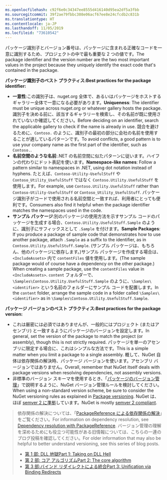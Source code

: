 ```yaml
---
ms.openlocfilehash: c92f6e0c34347ee8555d416140d95ea2df5a3fbb
ms.sourcegitcommit: 39f2ae79fbbc308e06acf67ee8e24cfcdb2c831b
ms.translationtype: HT
ms.contentlocale: ja-JP
ms.lasthandoff: 11/05/2019
ms.locfileid: "73610542"
---
```

<span data-ttu-id="4939b-101">パッケージ識別子とバージョン番号は、パッケージに含まれる正確なコードを一意に識別するため、プロジェクトの中で最も重要な 2 つの値です。</span><span class="sxs-lookup"><span data-stu-id="4939b-101">The package identifier and the version number are the two most important values in the project because they uniquely identify the exact code that's contained in the package.</span></span>

<span data-ttu-id="4939b-102">**パッケージ識別子のベスト プラクティス:**</span><span class="sxs-lookup"><span data-stu-id="4939b-102">**Best practices for the package identifier:**</span></span>

- <span data-ttu-id="4939b-103">**一意性**:この識別子は、nuget.org 全体で、あるいはパッケージをホストするギャラリー全体で一意になる必要があります。</span><span class="sxs-lookup"><span data-stu-id="4939b-103">**Uniqueness**: The identifier must be unique across nuget.org or whatever gallery hosts the package.</span></span> <span data-ttu-id="4939b-104">識別子を決める前に、該当するギャラリーを検索し、その名前が既に使用されていないか確認してください。</span><span class="sxs-lookup"><span data-stu-id="4939b-104">Before deciding on an identifier, search the applicable gallery to check if the name is already in use.</span></span> <span data-ttu-id="4939b-105">競合を避けるために、`Contoso.` のように、識別子の最初の部分に会社の名前を使用することが適しているパターンです。</span><span class="sxs-lookup"><span data-stu-id="4939b-105">To avoid conflicts, a good pattern is to use your company name as the first part of the identifier, such as `Contoso.`.</span></span>
- <span data-ttu-id="4939b-106">**名前空間のような名前**:.NET の名前空間に似たパターンに従います。ハイフンの代わりにドット表記を使います。</span><span class="sxs-lookup"><span data-stu-id="4939b-106">**Namespace-like names**: Follow a pattern similar to namespaces in .NET, using dot notation instead of hyphens.</span></span> <span data-ttu-id="4939b-107">たとえば、`Contoso-Utility-UsefulStuff` や `Contoso_Utility_UsefulStuff` ではなく `Contoso.Utility.UsefulStuff` を使用します。</span><span class="sxs-lookup"><span data-stu-id="4939b-107">For example, use `Contoso.Utility.UsefulStuff` rather than `Contoso-Utility-UsefulStuff` or `Contoso_Utility_UsefulStuff`.</span></span> <span data-ttu-id="4939b-108">パッケージ識別子がコードで使用される名前空間と一致すれば、利用者にとっても便利です。</span><span class="sxs-lookup"><span data-stu-id="4939b-108">Consumers also find it helpful when the package identifier matches the namespaces used in the code.</span></span>
- <span data-ttu-id="4939b-109">**サンプル パッケージ**:別のパッケージの使用方法を示すサンプル コードのパッケージを生成する場合、`Contoso.Utility.UsefulStuff.Sample` のように、識別子にサフィックスとして `.Sample` を付けます。</span><span class="sxs-lookup"><span data-stu-id="4939b-109">**Sample Packages**: If you produce a package of sample code that demonstrates how to use another package, attach `.Sample` as a suffix to the identifier, as in `Contoso.Utility.UsefulStuff.Sample`.</span></span> <span data-ttu-id="4939b-110">(サンプル パッケージは、もちろん、他のパッケージに依存します。)サンプル パッケージを作成する場合は、`<IncludeAssets>` 内で `contentFiles` 値を使用します。</span><span class="sxs-lookup"><span data-stu-id="4939b-110">(The sample package would of course have a dependency on the other package.) When creating a sample package, use the `contentFiles` value in `<IncludeAssets>`.</span></span> <span data-ttu-id="4939b-111">`content` フォルダーで、`\Samples\Contoso.Utility.UsefulStuff.Sample` のように、`\Samples\<identifier>` という名前のフォルダーにサンプル コードを配置します。</span><span class="sxs-lookup"><span data-stu-id="4939b-111">In the `content` folder, arrange the sample code in a folder called `\Samples\<identifier>` as in `\Samples\Contoso.Utility.UsefulStuff.Sample`.</span></span>

<span data-ttu-id="4939b-112">**パッケージ バージョンのベスト プラクティス:**</span><span class="sxs-lookup"><span data-stu-id="4939b-112">**Best practices for the package version:**</span></span>

- <span data-ttu-id="4939b-113">これは厳密には必須ではありませんが、一般的にはプロジェクト (またはアセンブリ) と一致するようにパッケージのバージョンを設定します。</span><span class="sxs-lookup"><span data-stu-id="4939b-113">In general, set the version of the package to match the project (or assembly), though this is not strictly required.</span></span> <span data-ttu-id="4939b-114">パッケージを単一のアセンブリに限定する場合に、これはシンプルな方法です。</span><span class="sxs-lookup"><span data-stu-id="4939b-114">This is a simple matter when you limit a package to a single assembly.</span></span> <span data-ttu-id="4939b-115">概して、NuGet 自体は依存関係の解決時、パッケージ バージョンを使います。アセンブリ バージョンではありません。</span><span class="sxs-lookup"><span data-stu-id="4939b-115">Overall, remember that NuGet itself deals with package versions when resolving dependencies, not assembly versions.</span></span>
- <span data-ttu-id="4939b-116">非標準のバージョン スキーマを使用するとき、「[パッケージのバージョン管理](../../concepts/package-versioning.md)」で説明するように、NuGet バージョン管理ルールを検討してください。</span><span class="sxs-lookup"><span data-stu-id="4939b-116">When using a non-standard version scheme, be sure to consider the NuGet versioning rules as explained in [Package versioning](../../concepts/package-versioning.md).</span></span> <span data-ttu-id="4939b-117">NuGet は、ほぼ [semver 2 に準拠](../../concepts/package-versioning.md#semantic-versioning-200)しています。</span><span class="sxs-lookup"><span data-stu-id="4939b-117">NuGet is mostly [semver 2 compliant](../../concepts/package-versioning.md#semantic-versioning-200).</span></span>

> <span data-ttu-id="4939b-118">依存関係の解決については、「[PackageReference による依存関係の解決](../../concepts/dependency-resolution.md#dependency-resolution-with-packagereference)」をご覧ください。</span><span class="sxs-lookup"><span data-stu-id="4939b-118">For information on dependency resolution, see [Dependency resolution with PackageReference](../../concepts/dependency-resolution.md#dependency-resolution-with-packagereference).</span></span> <span data-ttu-id="4939b-119">バージョン管理の理解を深めるためにも役立つ可能性がある旧情報については、こちらの一連のブログ投稿を確認してください。</span><span class="sxs-lookup"><span data-stu-id="4939b-119">For older information that may also be helpful to better understand versioning, see this series of blog posts.</span></span>
>
> - [<span data-ttu-id="4939b-120">第 1 部: DLL 地獄</span><span class="sxs-lookup"><span data-stu-id="4939b-120">Part 1: Taking on DLL Hell</span></span>](https://blog.davidebbo.com/2011/01/nuget-versioning-part-1-taking-on-dll.html)
> - [<span data-ttu-id="4939b-121">第 2 部: コア アルゴリズム</span><span class="sxs-lookup"><span data-stu-id="4939b-121">Part 2: The core algorithm</span></span>](https://blog.davidebbo.com/2011/01/nuget-versioning-part-2-core-algorithm.html)
> - [<span data-ttu-id="4939b-122">第 3 部:バインド リダイレクトによる統合</span><span class="sxs-lookup"><span data-stu-id="4939b-122">Part 3: Unification via Binding Redirects</span></span>](https://blog.davidebbo.com/2011/01/nuget-versioning-part-3-unification-via.html)
